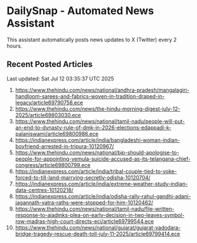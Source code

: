 # DailySnap - Automated News Assistant

This assistant automatically posts news updates to X (Twitter) every 2 hours.

## Recent Posted Articles

Last updated: Sat Jul 12 03:35:37 UTC 2025

1. https://www.thehindu.com/news/national/andhra-pradesh/mangalagiri-handloom-sarees-and-fabrics-woven-in-tradition-draped-in-legacy/article69790758.ece
2. https://www.thehindu.com/news/the-hindu-morning-digest-july-12-2025/article69803030.ece
3. https://www.thehindu.com/news/national/tamil-nadu/people-will-put-an-end-to-dynasty-rule-of-dmk-in-2026-elections-edappadi-k-palaniswami/article69800986.ece
4. https://indianexpress.com/article/india/bangladeshi-woman-indian-boyfriend-arrested-in-tripura-10120967/
5. https://www.thehindu.com/news/national/bjp-should-apologise-to-people-for-appointing-vemula-suicide-accused-as-its-telangana-chief-congress/article69800799.ece
6. https://indianexpress.com/article/india/tribal-couple-tied-to-yoke-forced-to-till-land-marrying-secretly-odisha-10120704/
7. https://indianexpress.com/article/india/extreme-weather-study-indian-data-centres-10120218/
8. https://indianexpress.com/article/india/odisha-rally-rahul-gandhi-adani-jagannath-yatra-raths-were-stopped-for-him-10120462/
9. https://www.thehindu.com/news/national/tamil-nadu/file-written-response-to-aiadmks-plea-on-early-decision-in-two-leaves-symbol-row-madras-high-court-directs-eci/article69799544.ece
10. https://www.thehindu.com/news/national/gujarat/gujarat-vadodara-bridge-tragedy-rescue-death-toll-july-11-2025/article69799414.ece
